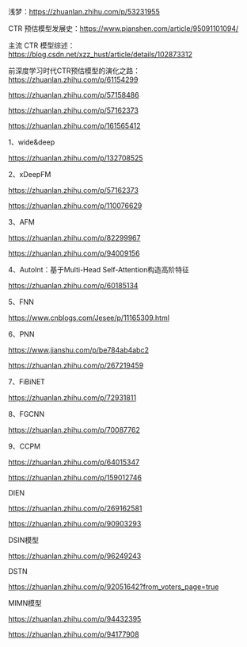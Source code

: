 浅梦：https://zhuanlan.zhihu.com/p/53231955

CTR 预估模型发展史：https://www.pianshen.com/article/95091101094/

主流 CTR 模型综述：https://blog.csdn.net/xzz_hust/article/details/102873312

 

前深度学习时代CTR预估模型的演化之路：https://zhuanlan.zhihu.com/p/61154299

 

https://zhuanlan.zhihu.com/p/57158486

https://zhuanlan.zhihu.com/p/57162373

https://zhuanlan.zhihu.com/p/161565412

 

 

1、wide&deep

https://zhuanlan.zhihu.com/p/132708525

 

2、xDeepFM

https://zhuanlan.zhihu.com/p/57162373

https://zhuanlan.zhihu.com/p/110076629

 

3、AFM

https://zhuanlan.zhihu.com/p/82299967

https://zhuanlan.zhihu.com/p/94009156

 

4、AutoInt：基于Multi-Head Self-Attention构造高阶特征

https://zhuanlan.zhihu.com/p/60185134

 

 

5、FNN

https://www.cnblogs.com/Jesee/p/11165309.html

 

6、PNN

 

https://www.jianshu.com/p/be784ab4abc2

https://zhuanlan.zhihu.com/p/267219459

 

7、FiBiNET

https://zhuanlan.zhihu.com/p/72931811

 

8、FGCNN

https://zhuanlan.zhihu.com/p/70087762

 

9、CCPM

https://zhuanlan.zhihu.com/p/64015347

https://zhuanlan.zhihu.com/p/159012746

 

DIEN

https://zhuanlan.zhihu.com/p/269162581

https://zhuanlan.zhihu.com/p/90903293

 

 

DSIN模型

https://zhuanlan.zhihu.com/p/96249243

 

DSTN

https://zhuanlan.zhihu.com/p/92051642?from_voters_page=true

 

MIMN模型

https://zhuanlan.zhihu.com/p/94432395

https://zhuanlan.zhihu.com/p/94177908

 

 

 

 